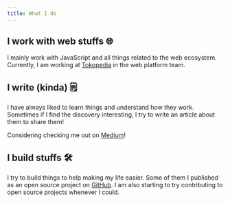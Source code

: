 ```yaml
---
title: What I do
---
```


## I work with web stuffs 🌐
I mainly work with JavaScript and all things related to the web ecosystem. Currently, I am working at [Tokopedia](https://www.tokopedia.com) in the web platform team.

## I write (kinda) 🗒
I have always liked to learn things and understand how they work. Sometimes if I find the discovery interesting, I try to write an article about them to share them! 

Considering checking me out on [Medium](https://medium.com/@jackyef)!

## I build stuffs 🛠
I try to build things to help making my life easier. Some of them I published as an open source project on [GitHub](https://github.com/jackyef). I am also starting to try contributing to open source projects whenever I could.

<!-- (Consider changing this page into a React component so I can use show some medium writings and github repo here); -->